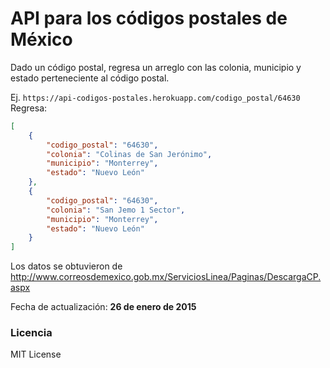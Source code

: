 # API para los códigos postales de México

Dado un código postal, regresa un arreglo con las colonia, municipio y estado perteneciente al código postal.

Ej.
`https://api-codigos-postales.herokuapp.com/codigo_postal/64630`
Regresa:
```json
[
    {
        "codigo_postal": "64630",
        "colonia": "Colinas de San Jerónimo",
        "municipio": "Monterrey",
        "estado": "Nuevo León"
    },
    {
        "codigo_postal": "64630",
        "colonia": "San Jemo 1 Sector",
        "municipio": "Monterrey",
        "estado": "Nuevo León"
    }
]
```

Los datos se obtuvieron de http://www.correosdemexico.gob.mx/ServiciosLinea/Paginas/DescargaCP.aspx

Fecha de actualización:  **26 de enero de 2015**

### Licencia
MIT License
